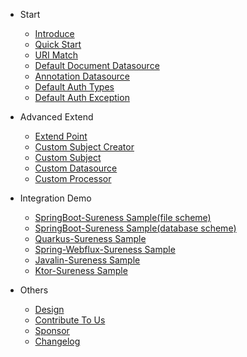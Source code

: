 - Start  
  - [Introduce](README.md "introduce")
  - [Quick Start](quickstart.md "quick start greatest")  
  - [URI Match](path-match.md)  
  - [Default Document Datasource](default-datasource.md)  
  - [Annotation Datasource](annotation-datasource.md)  
  - [Default Auth Types](default-auth.md)  
  - [Default Auth Exception](default-exception.md)  
  
- Advanced Extend
  - [Extend Point](extend-point.md)
  - [Custom Subject Creator](custom-subject-creator.md)
  - [Custom Subject](custom-subject.md)
  - [Custom Datasource](custom-datasource.md)
  - [Custom Processor](custom-processor.md)

- Integration Demo
  - [SpringBoot-Sureness Sample(file scheme)](sample-bootstrap.md)
  - [SpringBoot-Sureness Sample(database scheme)](sample-tom.md)
  - [Quarkus-Sureness Sample](sample-quarkus.md) 
  - [Spring-Webflux-Sureness Sample](sample-spring-webflux.md)  
  - [Javalin-Sureness Sample](sample-javalin.md)  
  - [Ktor-Sureness Sample](sample-ktor.md)  

- Others
  - [Design](design.md)
  - [Contribute To Us](contributing.md) 
  - [Sponsor](sponsor.md)  
  - [Changelog](https://github.com/tomsun28/sureness/releases ':ignore')
